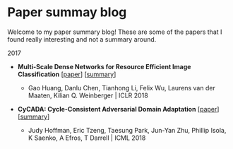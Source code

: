 # Paper summay blog

Welcome to my paper summary blog! These are some of the papers that I found really interesting and not a summary around.

2017
* **Multi-Scale Dense Networks for Resource Efficient Image Classification** [[paper](https://arxiv.org/abs/1703.09844)] [[summary](https://github.com/siddsax/PaperSum/blob/master/Summaries/MSDNet.md)]
  * Gao Huang, Danlu Chen, Tianhong Li, Felix Wu, Laurens van der Maaten, Kilian Q. Weinberger | ICLR 2018


*  **CyCADA: Cycle-Consistent Adversarial Domain Adaptation** [[paper](http://proceedings.mlr.press/v80/hoffman18a/hoffman18a.pdf)] [[summary](https://github.com/siddsax/PaperSum/blob/master/Summaries/Cycada.md)]
   * Judy Hoffman, Eric Tzeng, Taesung Park, Jun-Yan Zhu, Phillip Isola, K Saenko, A Efros, T Darrell | ICML 2018



